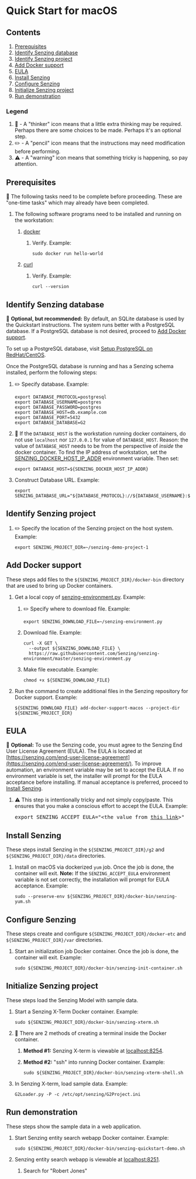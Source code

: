 # Quick Start for macOS

## Contents

1. [Prerequisites](#prerequisites)
1. [Identify Senzing database](#identify-senzing-database)
1. [Identify Senzing project](#identify-senzing-project)
1. [Add Docker support](#add-docker-support)
1. [EULA](#eula)
1. [Install Senzing](#install-senzing)
1. [Configure Senzing](#configure-senzing)
1. [Initialize Senzing project](#initialize-senzing-project)
1. [Run demonstration](#run-demonstration)

### Legend

1. :thinking: - A "thinker" icon means that a little extra thinking may be required.
   Perhaps there are some choices to be made.
   Perhaps it's an optional step.
1. :pencil2: - A "pencil" icon means that the instructions may need modification before performing.
1. :warning: - A "warning" icon means that something tricky is happening, so pay attention.

## Prerequisites

:thinking: The following tasks need to be complete before proceeding.
These are "one-time tasks" which may already have been completed.

1. The following software programs need to be installed and running on the workstation:
    1. [docker](https://github.com/Senzing/knowledge-base/blob/master/HOWTO/install-docker.md#macos)
        1. Verify.
           Example:

            ```console
            sudo docker run hello-world
            ```

    1. [curl](https://github.com/Senzing/knowledge-base/blob/master/HOWTO/install-curl.md#macos)
        1. Verify.
           Example:

            ```console
            curl --version
            ```

## Identify Senzing database

:thinking: **Optional, but recommended:**
By default, an SQLite database is used by the Quickstart instructions.
The system runs better with a PostgreSQL database.
If a PostgreSQL database is not desired, proceed to
[Add Docker support](#add-docker-support).

To set up a PostgreSQL database, visit
[Setup PostgreSQL on RedHat/CentOS](https://senzing.zendesk.com/hc/en-us/articles/360026348454-Setup-PostgreSQL-on-RedHat-CentOS).

Once the PostgreSQL database is running and has a Senzing schema installed,
perform the following steps:

1. :pencil2: Specify database.
   Example:

    ```console
    export DATABASE_PROTOCOL=postgresql
    export DATABASE_USERNAME=postgres
    export DATABASE_PASSWORD=postgres
    export DATABASE_HOST=db.example.com
    export DATABASE_PORT=5432
    export DATABASE_DATABASE=G2
    ```

1. :thinking: If the `DATABASE_HOST` is the workstation running docker containers,
   do not use `localhost` nor `127.0.0.1` for value of `DATABASE_HOST`.
   Reason: the value of `DATABASE_HOST` needs to be from the perspective of *inside* the docker container.
   To find the IP address of workstation, set the
   [SENZING_DOCKER_HOST_IP_ADDR](https://github.com/Senzing/knowledge-base/blob/master/lists/environment-variables.md#senzing_docker_host_ip_addr)
   environment variable. Then set:

    ```console
    export DATABASE_HOST=${SENZING_DOCKER_HOST_IP_ADDR}
    ```

1. Construct Database URL.
   Example:

    ```console
    export SENZING_DATABASE_URL="${DATABASE_PROTOCOL}://${DATABASE_USERNAME}:${DATABASE_PASSWORD}@${DATABASE_HOST}:${DATABASE_PORT}/${DATABASE_DATABASE}"
    ```

## Identify Senzing project

1. :pencil2: Specify the location of the Senzing project on the host system.
   Example:

    ```console
    export SENZING_PROJECT_DIR=~/senzing-demo-project-1
    ```

## Add Docker support

These steps add files to the `${SENZING_PROJECT_DIR}/docker-bin` directory that are used to bring up Docker containers.

1. Get a local copy of
   [senzing-environment.py](https://raw.githubusercontent.com/Senzing/senzing-environment/master/senzing-environment.py).
   Example:

    1. :pencil2: Specify where to download file.
       Example:

        ```console
        export SENZING_DOWNLOAD_FILE=~/senzing-environment.py
        ```

    1. Download file.
       Example:

        ```console
        curl -X GET \
          --output ${SENZING_DOWNLOAD_FILE} \
          https://raw.githubusercontent.com/Senzing/senzing-environment/master/senzing-environment.py
        ```

    1. Make file executable.
       Example:

        ```console
        chmod +x ${SENZING_DOWNLOAD_FILE}
        ```

1. Run the command to create additional files in the Senzing repository for Docker support.
   Example:

    ```console
    ${SENZING_DOWNLOAD_FILE} add-docker-support-macos --project-dir ${SENZING_PROJECT_DIR}
    ```

## EULA

:thinking: **Optional:** To use the Senzing code, you must agree to the Senzing End User License Agreement (EULA).
The EULA is located at [https://senzing.com/end-user-license-agreement](https://senzing.com/end-user-license-agreement/).
To improve automation, an environment variable may be set to accept the EULA.
If no environment variable is set, the installer will prompt for the EULA acceptance before installing.
If manual acceptance is preferred, proceed to [Install Senzing](#install-senzing).

1. :warning: This step is intentionally tricky and not simply copy/paste.
   This ensures that you make a conscious effort to accept the EULA.
   Example:

    <pre>export SENZING_ACCEPT_EULA="&lt;the value from <a href="https://github.com/Senzing/knowledge-base/blob/master/lists/environment-variables.md#senzing_accept_eula">this link</a>&gt;"</pre>

## Install Senzing

These steps install Senzing in the `${SENZING_PROJECT_DIR}/g2` and `${SENZING_PROJECT_DIR}/data` directories.

1. Install on macOS via dockerized `yum` job.
   Once the job is done, the container will exit.
   **Note:**  If the `SENZING_ACCEPT_EULA` environment variable is not set correctly,
   the installation will prompt for EULA acceptance.
   Example:

    ```console
    sudo --preserve-env ${SENZING_PROJECT_DIR}/docker-bin/senzing-yum.sh
    ```

## Configure Senzing

These steps create and configure `${SENZING_PROJECT_DIR}/docker-etc` and `${SENZING_PROJECT_DIR}/var` directories.

1. Start an initialization job Docker container.
   Once the job is done, the container will exit.
   Example:

    ```console
    sudo ${SENZING_PROJECT_DIR}/docker-bin/senzing-init-container.sh
    ```

## Initialize Senzing project

These steps load the Senzing Model with sample data.

1. Start a Senzing X-Term Docker container.
   Example:

    ```console
    sudo ${SENZING_PROJECT_DIR}/docker-bin/senzing-xterm.sh
    ```

1. :thinking: There are 2 methods of creating a terminal inside the Docker container.

    1. **Method #1:** Senzing X-term is viewable at
       [localhost:8254](http://localhost:8254).

    1. **Method #2:** "ssh" into running Docker container.
       Example:

        ```console
        sudo ${SENZING_PROJECT_DIR}/docker-bin/senzing-xterm-shell.sh
        ```

1. In Senzing X-term, load sample data.
   Example:

    ```console
    G2Loader.py -P -c /etc/opt/senzing/G2Project.ini
    ```

## Run demonstration

These steps show the sample data in a web application.

1. Start Senzing entity search webapp Docker container.
   Example:

    ```console
    sudo ${SENZING_PROJECT_DIR}/docker-bin/senzing-quickstart-demo.sh
    ```

1. Senzing entity search webapp is viewable at
   [localhost:8251](http://localhost:8251/).
    1. Search for "Robert Jones"
